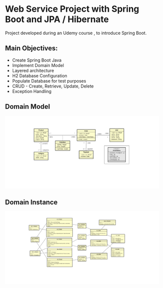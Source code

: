 # Web Service Project with Spring Boot and JPA / Hibernate

Project developed during an Udemy course , to introduce Spring Boot.

## Main Objectives:

<ul>
  <li>Create Spring Boot Java</li>
  <li>Implement Domain Model</li>
  <li>Layered architecture</li>
  <li>H2 Database Configuration</li>
  <li>Populate Database for test purposes</li>
  <li>CRUD - Create, Retrieve, Update, Delete </li>
  <li>Exception Handling</li>
</ul>


## Domain Model

<img src="assets/Domain Model.png" />

## Domain Instance

<img src="assets/Domain Instance.png" />

